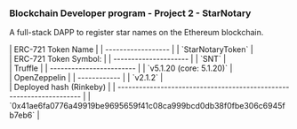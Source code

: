 ### Blockchain Developer program - Project 2 - StarNotary

A full-stack DAPP to register star names on the Ethereum blockchain.

<style>
table {
    width: 500px;
}
</style>

<div class="table">
| ERC-721 Token Name |
| ------------------ |
| `StarNotaryToken`  |
</div>
<div class="table">
| ERC-721 Token Symbol: |
| --------------------- |
| `SNT`                 |
</div>
<div class="table">
| Truffle                  |
| ------------------------ |
| `v5.1.20 (core: 5.1.20)` |
</div>
<div class="table">
| OpenZeppelin |
| ------------ |
| `v2.1.2`     |
</div>
<div class="table">
| Deployed hash (Rinkeby)                                              |
| -------------------------------------------------------------------- |
| `0x41ae6fa0776a49919be9695659f41c08ca999bcd0db38f0fbe306c6945fb7eb6` |
</div>
